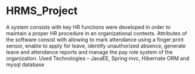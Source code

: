 # HRMS_Project
A system consists with key HR functions were developed in order to maintain a proper HR procedure in an organizational contexts. Attributes of the software consist with allowing to mark attendance using a finger print sensor, enable to apply for leave, identify unauthorized absence, generate leave and attendance reports and manage the pay role system of the organization. Used Technologies – JavaEE, Spring mvc, Hibernate ORM and mysql database
